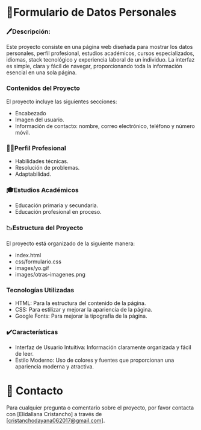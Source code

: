 # 📜Formulario de Datos Personales
### 🖊️Descripción:
   Este proyecto consiste en una página web diseñada para mostrar los datos personales, perfil profesional, estudios académicos, cursos especializados, idiomas, stack tecnológico y 
   experiencia laboral de un individuo. La interfaz es simple, clara y fácil de navegar, proporcionando toda la información esencial en una sola página.

### Contenidos del Proyecto
  El proyecto incluye las siguientes secciones:
 - Encabezado
 - Imagen del usuario.
 - Información de contacto: nombre, correo electrónico, teléfono y número móvil.
   
### 👩‍💼Perfil Profesional
 - Habilidades técnicas.
 - Resolución de problemas.
 - Adaptabilidad.
   
### 🎓Estudios Académicos
 - Educación primaria y secundaria.
 - Educación profesional en proceso.

### 📉Estructura del Proyecto
  El proyecto está organizado de la siguiente manera:
 - index.html
 - css/formulario.css
 - images/yo.gif
 - images/otras-imagenes.png

### Tecnologías Utilizadas
 - HTML: Para la estructura del contenido de la página.
 - CSS: Para estilizar y mejorar la apariencia de la página.
 - Google Fonts: Para mejorar la tipografía de la página.

### ✔️Características
 - Interfaz de Usuario Intuitiva: Información claramente organizada y fácil de leer.
 - Estilo Moderno: Uso de colores y fuentes que proporcionan una apariencia moderna y atractiva.

# 📱 Contacto
  Para cualquier pregunta o comentario sobre el proyecto, por favor contacta con [Elidallana Cristancho] a través de [cristanchodayana062017@gmail.com].
